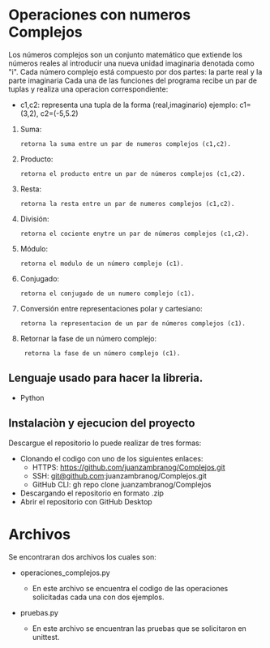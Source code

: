﻿# Operaciones con numeros Complejos



Los números complejos son un conjunto matemático que extiende los números reales al introducir una nueva unidad imaginaria denotada como "i". Cada número complejo está compuesto por dos partes: la parte real y la parte imaginaria
Cada una de las funciones del programa recibe un par de tuplas y realiza una operacion correspondiente:


* c1,c2: representa una tupla de la forma (real,imaginario)	ejemplo: c1=(3,2), c2=(-5,5.2)

1.  Suma: 

		retorna la suma entre un par de numeros complejos (c1,c2).
2.  Producto: 

		retorna el producto entre un par de números complejos (c1,c2).

	
3.  Resta:

		retorna la resta entre un par de numeros complejos (c1,c2).
4.  División:

		retorna el cociente enytre un par de números complejos (c1,c2).
	
	
5.  Módulo: 

		retorna el modulo de un número complejo (c1).
	
6.  Conjugado:

		retorna el conjugado de un numero complejo (c1).

7.  Conversión entre representaciones polar y cartesiano: 

		retorna la representacion de un par de números complejos (c1).

8. Retornar la fase de un número complejo:
  
   		retorna la fase de un número complejo (c1).
   		




## Lenguaje usado para hacer la libreria.
* Python

## Instalaciòn y ejecucion del proyecto
Descargue el repositorio lo puede realizar de tres formas:
* Clonando el codigo con uno de los siguientes enlaces: 
  * HTTPS: https://github.com/juanzambranog/Complejos.git
  * SSH: git@github.com:juanzambranog/Complejos.git
  * GitHub CLI: gh repo clone juanzambranog/Complejos
* Descargando el repositorio en formato .zip
* Abrir el repositorio con GitHub Desktop
  

# Archivos

Se encontraran dos archivos los cuales son:
* operaciones_complejos.py
  * En este archivo se encuentra el codigo de las operaciones solicitadas cada una con dos ejemplos.

* pruebas.py
  * En este archivo se encuentran las pruebas que se solicitaron en unittest.
